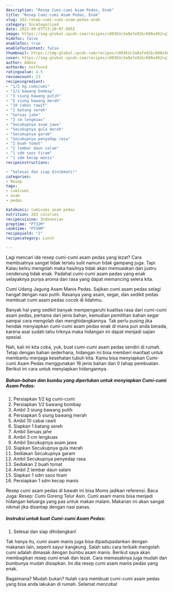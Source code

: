 ```yaml
---
description: "Resep Cumi-cumi Asam Pedas, Enak"
title: "Resep Cumi-cumi Asam Pedas, Enak"
slug: 282-resep-cumi-cumi-asam-pedas-enak
category: Uncategorized
date: 2022-09-07T13:20:07.695Z
image: https://img-global.cpcdn.com/recipes/c00363c3a0afe92b/680x482cq70/cumi-cumi-asam-pedas-foto-resep-utama.jpg
hideToc: false
enableToc: true
enableTocContent: false
thumbnail: https://img-global.cpcdn.com/recipes/c00363c3a0afe92b/680x482cq70/cumi-cumi-asam-pedas-foto-resep-utama.jpg
cover: https://img-global.cpcdn.com/recipes/c00363c3a0afe92b/680x482cq70/cumi-cumi-asam-pedas-foto-resep-utama.jpg
author: Admin
authorAv: notfound
ratingvalue: 4.5
reviewcount: 23
recipeingredient:
- "1/2 kg cumicumi"
- "1/2 bawang bombay"
- "3 siung bawang putih"
- "5 siung bawang merah"
- "10 cabai rawit"
- "1 batang sereh"
- "Seruas jahe"
- "3 cm lengkuas"
- "Secukupnya asam jawa"
- "Secukupnya gula merah"
- "Secukupnya garam"
- "Secukupnya penyedap rasa"
- "2 buah tomat"
- "2 lembar daun salam"
- "1 sdm saos tiram"
- "1 sdm kecap manis"
recipeinstructions:

- "Selesai dan siap dinikmati!"
categories:
- Resep
tags:
- cumicumi
- asam
- pedas

katakunci: cumicumi asam pedas 
nutrition: 263 calories
recipecuisine: Indonesian
preptime: "PT32M"
cooktime: "PT49M"
recipeyield: "2"
recipecategory: Lunch

---
```



Lagi mencari ide resep cumi-cumi asam pedas yang lezat? Cara membuatnya sangat tidak terlalu sulit namun tidak gampang juga. Tapi Kalau keliru mengolah maka hasilnya tidak akan memuaskan dan justru cenderung tidak enak. Padahal cumi-cumi asam pedas yang enak selayaknya punya aroma dan rasa yang dapat memancing selera kita.


Cumi Udang Jagung Asam Manis Pedas. Sajikan cumi asam pedas selagi hangat dengan nasi putih. Rasanya yang asam, segar, dan sedikit pedas membuat cumi asam pedas cocok di lidahmu.

Banyak hal yang sedikit banyak mempengaruhi kualitas rasa dari cumi-cumi asam pedas, pertama dari jenis bahan, kemudian pemilihan bahan segar sampai cara mengolah dan menghidangkannya. Tak perlu pusing jika hendak menyiapkan cumi-cumi asam pedas enak di mana pun anda berada, karena asal sudah tahu triknya maka hidangan ini dapat menjadi sajian spesial.


Nah, kali ini kita coba, yuk, buat cumi-cumi asam pedas sendiri di rumah. Tetap dengan bahan sederhana, hidangan ini bisa memberi manfaat untuk membantu menjaga kesehatan tubuh kita. Kamu bisa menyiapkan Cumi-cumi Asam Pedas menggunakan 16 jenis bahan dan 0 tahap pembuatan. Berikut ini cara untuk menyiapkan hidangannya.

<!--inarticleads1-->

##### Bahan-bahan dan bumbu yang diperlukan untuk menyiapkan Cumi-cumi Asam Pedas:

1. Persiapkan 1/2 kg cumi-cumi
1. Persiapkan 1/2 bawang bombay
1. Ambil 3 siung bawang putih
1. Persiapkan 5 siung bawang merah
1. Ambil 10 cabai rawit
1. Siapkan 1 batang sereh
1. Ambil Seruas jahe
1. Ambil 3 cm lengkuas
1. Ambil Secukupnya asam jawa
1. Siapkan Secukupnya gula merah
1. Sediakan Secukupnya garam
1. Ambil Secukupnya penyedap rasa
1. Sediakan 2 buah tomat
1. Ambil 2 lembar daun salam
1. Siapkan 1 sdm saos tiram
1. Persiapkan 1 sdm kecap manis


Resep cumi asam pedas di bawah ini bisa Moms jadikan referensi. Baca Juga: Resep: Cumi Goreng Telur Asin. Cumi asam manis bisa menjadi hidangan keluarga yang pas untuk makan malam. Makanan ini akan sangat nikmat jika disantap dengan nasi panas. 

<!--inarticleads2-->

##### Instruksi untuk buat Cumi-cumi Asam Pedas:


1. Selesai dan siap dihidangkan!

Tak hanya itu, cumi asam manis juga bisa dipadupadankan dengan makanan lain, seperti sayur kangkung. Salah satu cara terbaik mengolah cumi adalah dimasak dengan bumbu asam manis. Berikut saya akan membagikan resep cumi enak dan lezat. Cara memasaknya juga mudah dan bumbunya mudah disiapkan. Ini dia resep cumi asam manis pedas yang enak. 

Bagaimana? Mudah bukan? Itulah cara membuat cumi-cumi asam pedas yang bisa anda lakukan di rumah. Selamat mencoba!
